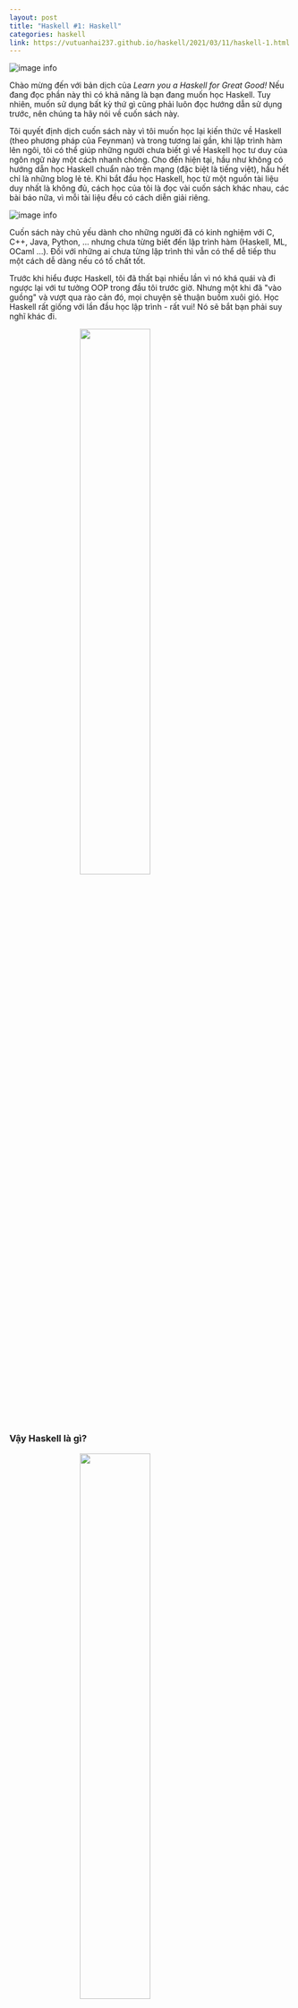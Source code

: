```yaml
---
layout: post
title: "Haskell #1: Haskell"
categories: haskell
link: https://vutuanhai237.github.io/haskell/2021/03/11/haskell-1.html
---
```

![image info](https://www.mvps.net/docs/wp-content/uploads/2019/06/haskell.png)

Chào mừng đến với bản dịch của *Learn you a Haskell for Great Good!* Nếu đang đọc phần này thì có khả năng là bạn đang muốn học Haskell. Tuy nhiên, muốn sử dụng bất kỳ thứ gì cũng phải luôn đọc hướng dẫn sử dụng trước, nên chúng ta hãy nói về cuốn sách này.

Tôi quyết định dịch cuốn sách này vì tôi muốn học lại kiến thức về Haskell (theo phương pháp của Feynman) và trong tương lai gần, khi lập trình hàm lên ngôi, tôi có thể giúp những người chưa biết gì về Haskell học tư duy của ngôn ngữ này một cách nhanh chóng. Cho đến hiện tại, hầu như không có hướng dẫn học Haskell chuẩn nào trên mạng (đặc biệt là tiếng việt), hầu hết chỉ là những blog lẻ tẻ. Khi bắt đầu học Haskell, học từ một nguồn tài liệu duy nhất là không đủ, cách học của tôi là đọc vài cuốn sách khác nhau, các bài báo nữa, vì mỗi tài liệu đều có cách diễn giải riêng.

![image info](https://github.com/vutuanhai237/vutuanhai237.github.io/blob/master/assets/image/haskell/1-2.png?raw=true)

Cuốn sách này chủ yếu dành cho những người đã có kinh nghiệm với C, C++, Java, Python, … nhưng chưa từng biết đến lập trình hàm (Haskell, ML, OCaml …). Đối với những ai chưa từng lập trình thì vẫn có thể dễ tiếp thu một cách dễ dàng nếu có tố chất tốt.

Trước khi hiểu được Haskell, tôi đã thất bại nhiều lần vì nó khá quái và đi ngược lại với tư tưởng OOP trong đầu tôi trước giờ. Nhưng một khi đã "vào guồng" và vượt qua rào cản đó, mọi chuyện sẽ thuận buồm xuôi gió. Học Haskell rất giống với lần đầu học lập trình - rất vui! Nó sẽ bắt bạn phải suy nghĩ khác đi.

<img style="display: block; margin-left: auto;margin-right: auto; width: 50%;" src="https://c.wallhere.com/photos/d1/4d/4423x2742_px_Chill_Out_clouds_landscape_mountains_sky_sunset-1413233.jpg!d"/>

### **Vậy Haskell là gì?**

<img style="display: block; margin-left: auto;margin-right: auto; width: 50%;" src="https://github.com/vutuanhai237/vutuanhai237.github.io/blob/master/assets/image/haskell/1-3.png?raw=true"/>

Haskell là một ngôn ngữ lập trình hàm thuần túy (purely functional programming language). Trong các ngôn ngữ khác, chúng ta giải quyết bài toán bằng cách đặt ra một loạt các bước làm thay đổi trạng thái của các biến trong chương trình. Chẳng hạn, khi gán `a = 5`, rồi lại gán nó bằng một giá trị khác, hoặc xài `for`, `while do`, … để thực hiện lặp. Trong lập trình hàm thuần túy, chúng ta không thể tự do thao tác mà phải nói cho máy tính biết cần phải làm điều gì thông qua các hàm. Ví dụ, n! là tích các số nguyên từ 1 đến n; tổng của một dãy số a thì bằng phần tử đầu tiên cộng với tổng của tất cả các số còn lại, và cứ như vậy. Chúng ta thể hiện điều này dưới dạng các hàm. 

![](https://upload.wikimedia.org/wikipedia/commons/thumb/3/3b/Function_machine2.svg/1200px-Function_machine2.svg.png)

Việc gán `a = 5`, rồi lại thay đổi giá trị của nó được gọi **hiệu ứng lề** (side effect, tính chất này sẽ được làm rõ sau), sẽ tạo ra nhiều bug trong tương lai, vì Haskell đã loại bỏ hoàn toàn chúng bằng cách định nghĩa lại hàm. Điều duy nhất hàm thực hiện là lấy tham số (1), tính toán (2) và trả lại giá trị (3). Thoạt đầu, điều này có vẻ tù túng nhưng chúng ta sẽ từ từ nhận ra lợi ích của nó. Thứ nhất, nếu một hàm được gọi nhiều lần với cùng tham số thì nó luôn luôn trả về cùng kết quả. Điều này được gọi là **minh bạch tham chiếu** (referential transparency) và cho phép trình biên dịch hiểu được hành vi của chương trình. Thứ hai, nó giúp bạn suy luận (thậm chí chứng minh) rằng hàm đúng, để từ đó xây dựng những hàm phức tạp hơn bằng cách kết hợp những hàm đơn giản lại.

### **Lazy**

Haskell có tính **lười** (lazy). Tức là trừ khi đưa ra yêu cầu cụ thể thì Haskell sẽ không thực thi cho đến khi nó thực sự phải trả về kết quả. Đặc tính này kết hợp tốt với referential transparency; giúp cho bạn hình dung chương trình như là một loạt những **phép biến đổi** (transformations on data). Hay cho phép tồn tại những điều thú vị như cấu trúc dữ liệu vô hạn. Giả sử bạn có List `xs = [1,2,3,4,5,6,7,8]` và hàm `doubleMe` có nhiệm vụ nhân mỗi phần tử lên 2 lần rồi trả lại một List mới. Nếu ta muốn nhân List này lên 8 lần, bằng cách dùng ngôn ngữ lập trình khác như C và viết `doubleMe(doubleMe(doubleMe(xs)))`, thì nó sẽ duyệt qua List một lần để tạo một bản sao (tempt) rồi trả lại List, sau đó làm tương tự hai lần nữa. Đối với Haskell, việc gọi `doubleMe` đối với một List mà không yêu cầu kết quả ngay lập tức thì chương trình sẽ có tính trì hoãn (Biết rồi, khổ lắm, nói mãi). Khi bạn muốn xem kết quả, thì `doubleMe (1)` sẽ nói với `doubleMe (2)` rằng nó muốn kết quả, ngay bây giờ! `doubleMe (2)` sẽ đẩy lại cho `doubleMe (3)` và cái thứ ba miễn cưỡng thực thi phép tính 2*1, tức là 2. `doubleMe (2)` nhận lấy giá trị này và đưa số 4 cho `doubleMe (1)`. `doubleMe (1)` nhận lại và báo với bạn là `xs[0] = 8`. Như vậy chỉ có một lần duyệt qua List và thực thi chỉ khi thực sự cần.

### **Statically typed**

*Haskell có **kiểu tĩnh** (statically typed)*. Tức là khi biên dịch, compiler sẽ hiểu được từng kiểu dữ liệu cho từng đối tượng. Nếu cố gắng cộng một int và một string với nhau, compiler sẽ gào lên. Khác với những ngôn ngữ bạn đã từng biết, Haskell sử dụng một hệ thống kiểu rất tốt và có khả năng **suy luận kiểu** (type inference). Nếu khai báo `a = 5 + 4`, chúng ta sẽ không cần khai báo `a` kiểu float. Type inference giúp cho code tổng quát hơn, (giống như Python hay JavaScript, tuy nhiên cần phân biệt rõ hai ngôn ngữ này thuộc về kiểu khai báo động). Nếu như có hai tham số và thực hiện phép cộng, thì hàm sẽ thực thi được với hai tham số bất kì nào có kiểu float.

*Haskell tinh tế và ngắn gọn*. Vì dùng nhiều khái niệm cấp cao, chương trình Haskell thường ngắn hơn các chương trình tương đương. Và chương trình ngắn thì dễ bảo trì hơn và ít bug hơn so với chương trình dài.

*Haskell được tạo ra bởi những lão làng rất thông minh*. Việc tạo ra Haskell bắt đầu vào năm 1987 khi những nhà nghiên cứu hợp tác để thiết kế nên một ngôn ngữ phục vụ một mục đích chung. Năm 2003, bản Haskell Report được xuất bản, là phiên bản ổn định của ngôn ngữ này.

### **Cần gì để bắt tay vào thực hành?**

<img style="height: 50%; display: block; margin-left: auto;margin-right: auto; width: 50%;" src="https://upload.wikimedia.org/wikipedia/commons/thumb/9/9a/Visual_Studio_Code_1.35_icon.svg/1024px-Visual_Studio_Code_1.35_icon.svg.png"/>

Một editor (như VScode, …) và compiler Haskell. Để thực hành, trong cuốn sách này ta sẽ dùng GHC, compiler thông dụng nhất. Cách tốt nhất để bắt đầu là tải về Haskell Platform, (Haskell với các thư viện kèm theo).

GHC có thể nhận một chương trình Haskell (có đuôi .hs) để biên dịch, tuy vậy nó cũng có chế độ console cho phép code trực tiếp như Python. Bạn có thể gọi hàm từ chương trình đã biên dịch và kết quả sẽ được hiển thị tức thì. Để phục vụ mục đích học tập thì cách này dễ và nhanh hơn nhiều so với phải biên dịch mỗi khi bạn sửa đổi rồi chạy lại. Chế độ console được khởi động bằng cách gõ vào ghci vào terminal. Nếu bạn đã định nghĩa một số hàm trong file có tên như là `myfunctions.hs`, thì thao tác biên dịch các hàm này là gõ `:l myfunctions`, sau đó bạn có thể gọi chúng, miễn là `myfunctions.hs` được đặt ở cùng thư mục nơi mà ghci được khởi động. Nếu sửa code, thì chỉ cần gõ lại `:l myfunctions hoặc gõ :r`.

### **Chuẩn bị, sẵn sàng, xuất phát!**

Điều đầu tiên là chạy interactive mode của ghc và gọi một số hàm để chill cùng Haskell. Mở terminal và gõ ghci.
```
Configuring GHCi with the following packages: 
GHCi, version 8.8.3: https://www.haskell.org/ghc/  :? for help
Loaded GHCi configuration from ...
Prelude> :l
```
Dấu nhắc ở đây là `Prelude>` nhưng vì nó dài, nên ta sẽ dùng kí hiệu `ghci>`. Nếu bạn muốn có dấu nhắc giống như vậy, chỉ cần gõ vào `:set prompt "ghci> "`. Sau đây là một số phép toán đơn giản.
```
ghci> 2 + 15
17
ghci> 49 * 100
4900
ghci> 1892 - 1472
420
ghci> 5 / 2
2.5
ghci>
```
Giống như một số ngôn ngữ khác, ta có thể thực hiện phép tính trên một dòng và thứ tự tính toán giống như thông thường, có thể dùng cặp ngoặc đơn để làm cho thứ tự phép tính rõ ràng hơn hoặc để thay đổi thứ tự thực hiện.
```
ghci> (50 * 100) - 4999
1
ghci> 50 * 100 - 4999
1
ghci> 50 * (100 - 4999)
-244950
```
Ừ, tôi biết rằng cũng không có gì hay nhưng xin hãy thông cảm một chút. Có một lỗi dễ mắc phải ở đây là số âm. Nếu bạn muốn có một số âm, tốt nhất là luôn luôn kẹp giữa cặp ngoặc đơn. Nếu viết `5 * -3` thì ghci sẽ rống lên (`5 * (-3)` sẽ ổn hơn). Phép toán Boolean cũng tương đối rạch ròi. Bạn có thể đã biết, && nghĩa là phép logic và, || nghĩa là phép logic hoặc not làm phủ định True (đúng), hoặc False (sai).
```
ghci> True && False
False
ghci> True && True
True
ghci> False || True
True
ghci> not False
True
ghci> not (True && True)
False
```
Việc kiểm tra sự bằng nhau được làm như sau.
```
ghci> 5 == 5
True
ghci> 1 == 0
False
ghci> 5 /= 5
False
ghci> 5 /= 4
True
ghci> "hello" == "hello"
True
```
Thế còn việc viết 5 + "abc" hay 5 == True? Thông báo sẽ hơi đáng sợ!
```
* No instance for (Num [Char]) arising from a use of `+'
* In the expression: 5 + "abc"
In an equation for `it': it = 5 + "abc"
```
Oái! GHCI báo với chúng ta là "abc" không phải là một số, vì vậy nó không biết cộng từ này với số 5. Ngay cả khi từ đó không phải "abc" mà là "four" (4) hay "4" đi nữa, Haskell vẫn không coi nó là số. Nếu ta thử gõ `True == 5`, GHCI sẽ bảo kiểu của chúng không khớp nhau. Trong khi + chỉ làm việc được với số, thì == chỉ nhận hai thứ nào đó so sánh được với nhau (bạn không thể so sánh cam với táo). Lưu ý, bạn có thể gõ vào `5 + 4.0` vì 5 có thể là số nguyên lẫn số thực. 4.0 thì không thể làm số nguyên, vì vậy 5 sẽ biến đổi để thích nghi. 

Bạn có thể chưa biết điều này, đó là từ đầu đến giờ chúng ta luôn dùng các hàm. Chẳng hạn, `*` là một hàm nhận vào hai số rồi nhân chúng với nhau.Chúng ta gọi hàm này bằng cách kẹp nó giữa hai số. Đó là kiểu hàm trung tố. Sau này, chúng ta sẽ gặp các kiểu hàm khác là tiền tố và hậu tố. Tiền tố là hàm mà khi gọi chúng ta sẽ để tên hàm phía trước tham số khi gọi hàm, tương tự với hậu tố.

Vì hàm tiền tố rất phổ biến (trong toán lẫn các ngôn ngữ lập trình khác) nên chúng ta sẽ mặc định các hàm luôn là kiểu tiền tố. Thường thì hàm được gọi bằng cách viết tên hàm rồi viết các tham số của nó trong cặp ngoặc (tham số được phân biệt bởi dấu phẩy). Trong Haskell, cặp ngoặc được bỏ vì nhiều lý do sau này. Để bắt đầu, ta sẽ thử gọi một trong số các hàm nhàm chán nhất của Haskell.
```
ghci> succ 8
9
```
![](https://github.com/vutuanhai237/vutuanhai237.github.io/blob/master/assets/image/haskell/1-4.png?raw=true)
Hàm `succ` nhận vào thứ gì đó mà có thể trả lại thứ đứng kế tiếp nó. Như có thể thấy, ta chỉ ngăn cách tên hàm với tham số bằng một dấu cách (" "). Việc gọi hàm với nhiều tham số cũng đơn giản. Hàm min và max nhận vào những thứ có thể sắp xếp được. min trả lại thứ nhỏ nhất còn max trả lại thứ lớn nhất hơn. Bạn hãy tự kiểm tra điều này.
```
ghci> min 9 10
9
ghci> min 3.4 3.2
3.2
ghci> max 100 101
101
```
Phép gọi hàm (bằng cách đặt một dấu cách ở sau nó rồi gõ vào các tham số) là phép toán có độ ưu tiên cao nhất. Điều này có nghĩa là hai câu lệnh sau tương đương.
```
ghci> succ 9 + max 5 4 + 1
16
ghci> (succ 9) + (max 5 4) + 1
16
```
Tuy nhiên, nếu muốn tìm số đứng liền sau kết quả tích giữa các số 9 và 10, ta không thể viết `succ 9 * 10` bởi nếu thế thì nó sẽ lấy số liền sau của 9 (10) rồi đem nhân với 10. Tức là 100. Ta phải viết là `succ (9 * 10)` mới được kết quả muốn tìm là 91. 
Nếu một hàm nhận hai tham số, ta cũng có thể gọi nó dưới dạng hàm trung tố bằng cách kẹp trung tố này giữa hai dấu nháy ngược. Chẳng hạn, hàm div nhận vào hai số nguyên và thực hiện phép chia nguyên giữa chúng. Viết `div 92 10` ta thu được số 9. Nhưng khi ta gọi hàm như vậy, có thể vẫn gây nhầm lẫn rằng đâu là số bị chia và đâu là số chia. Vì vậy ta có thể gọi hàm này dưới dạng trung tố bằng cách viết ```92 `div` 10``` và nó đã rõ ràng hơn nhiều. Nhiều người trước đây quen với kiểu gọi như `foo()`, `bar(1)` hay `baz(3, "haha")`. Như tôi đã nói, dấu cách được dùng cho việc sử dụng hàm trong Haskell. Vì vậy những hàm đó nếu trong Haskell sẽ được viết là `foo`, `bar 1` và `baz 3 "haha"`.Nếu thấy một dòng code nào đó như `bar (bar 3)`, thì nó có nghĩa là đầu tiên ta gọi hàm bar với tham số 3 để nhận được một thứ gì đó rồi mới gọi bar một lần nữa với số vừa thu được. Nếu trong C, code sẽ là `bar(bar(3))`
.
### **Viết hàm đầu tiên**

Ở mục trước ta đã có một cảm nhận cơ bản về việc gọi hàm. Bây giờ, hãy thử tạo hàm! Hãy mở editor rồi gõ vào hàm sau để nhận vào một số rồi nhân đôi nó.
```
doubleMe x = x + x
```
Các hàm được định nghĩa theo cách tương tự như tên gọi. Sau tên hàm là tham số được tách rời bởi các dấu cách, sau đó là dấu = và ta sẽ định nghĩa hàm thực hiện điều gì. Lưu file này lại với tên baby.hs hoặc một tên nào đó. Bây giờ di chuyển tới thư mục nơi bạn vừa lưu file rồi chạy ghci. Một khi đã ở trong GHCI, hãy gõ vào :l baby. Bây giờ khi đoạn mã của chúng ta được compile, ta có thể nghịch với các hàm vừa định nghĩa.
```
ghci> :l baby
[1 of 1] Compiling Main ( baby.hs, interpreted )
Ok, modules loaded: Main.
ghci> doubleMe 9
18
ghci> doubleMe 8.3
16.6
```
Hãy thử hàm phức tạp hơn là tính tổng double của hai số `x` và `y`.
```
doubleUs x y = x*2 + x*2
```
Quá Đơn giản. (hãy nhở thêm hàm này vào file baby.hs, lưu file lại rồi gõ :l baby từ trong GHCI).
```
ghci> doubleUs 4 9
26
ghci> doubleUs 2.3 34.2
73.0
ghci> doubleUs 28 88 + doubleMe 123
478
```
Chúng ta có thể gọi các hàm bạn vừa viết từ những hàm đã viết từ trước. Theo cách này, ta có thể định nghĩa lại doubleUs như sau:
```
doubleUs x y = doubleMe x + doubleMe y
```
![](https://github.com/vutuanhai237/vutuanhai237.github.io/blob/master/assets/image/haskell/1-8.png?raw=true)
Đây là một ví dụ rất đơn giản về một dạng thông dụng mà bạn sẽ thấy xuyên suốt Haskell. Tạo ra các hàm cơ bản và hiển nhiên đúng rồi ghép chúng lại trong các hàm phức tạp hơn. Bằng cách này bạn cũng tránh được việc lặp lại. Điều gì sẽ xảy ra nếu phải đổi số 2 thành số 3. Bạn chỉ cần định nghĩa lại doubleMe thành x + x + x và vì doubleUs gọi doubleMe, nó sẽ tự động chạy đúng. Trong Haskell, hàm không nhât thiết phải có thứ tự cụ thể, vì vậy nếu bạn định nghĩa doubleMe trước rồi mới đến doubleUs, hay theo thứ tự ngược lại thì kết quả không khác gì nhau. Bây giờ ta sẽ chuẩn bị một hàm để nhân một số với 2 nhưng chỉ khi số đó nhỏ hơn hoặc bằng 100, vì những số lớn hơn 100 thì bản thân chúng đã đủ lớn rồi!
```
doubleSmallNumber x = if x > 100
                        then x
                        else x*2
```
Ngay ở đây ta biết đến lệnh `if` của Haskell. Điểm khác biệt giữa lệnh `if` trong Haskell và `if` trong các ngôn ngữ khác là vế `else` luôn bắt buộc có. Trong Haskell, với mỗi biểu thức hàm phải trả lại một thứ gì đó. Ta cũng có thể viết toàn bộ lệnh if trên một dòng nhưng tôi thấy viết kiểu trên dễ đọc hơn. Một điểm khác về câu lệnh if trong Haskell là ở chỗ nó là một biểu thức. Biểu thức về cơ bản là một đoạn code để trả lại một giá trị. `5` là một biểu thức vì nó trả lại 5, `4 + 8` là một biểu thức, `x + y` là một biểu thức vì nó trả lại tổng của x và y. Vì vế `else` là bắt buộc, nên lệnh `if` luôn trả lại một thứ gì đó và do đó nó là một biểu thức. Nếu ta muốn cộng thêm 1 vào kết quả được tính ra bởi hàm trên thì có thể viết phần thân hàm như sau.
```
doubleSmallNumber' x = (if x > 100 then x else x*2) + 1
```
Nếu ta bỏ cặp ngoặc tròn thì ta chỉ cộng thêm 1 vào trong trường hợp nếu x không lớn hơn 100. Lưu ý dấu ' ở cuối tên hàm. Dấu ' này không có bất kì một ý nghĩa đặc biệt nào trong cú pháp của Haskell. Nó là kí tự hợp lệ được dùng để đặt tên hàm. Tôi thường dùng ' để chỉ hoặc là một hàm viết theo kiểu chặt (tức là không có tính lazy) hoặc một phiên bản thứ hai của hàm hoặc biến. Vì ' là kí tự hợp lệ trong hàm nên ta có thể tạo một hàm như sau.
```
conanO'Brien = "It's a-me, Conan O'Brien!"
```
Có hai điều cần lưu ý ở đây. Thứ nhât là trong tên hàm ta không viết hoa chữ c vì hàm không thể bắt đầu bằng một chữ in hoa (ta sẽ biết lý do sau). Thứ hai là hàm này không nhận tham số. Khi một hàm không nhận tham số, ta thường nói nó là **định nghĩa** (definition) hay **tên** (name). Vì ta không thể thay đổi ý nghĩa của tên sau khi ta đã định nghĩa chúng.

### **List**

![image info](https://github.com/vutuanhai237/vutuanhai237.github.io/blob/master/assets/image/haskell/1-6.png?raw=true) 

Rất giống với List ngoài đời, List trong Haskell là rất hữu ích, là cấu trúc dữ liệu thường dùng nhât và nó có thể sử dụng theo nhiều cách để mô phỏng và giải quyết một loạt bài toán khác nhau. List THẬT tuyệt vời. Trong mục này ta sẽ tìm hiểu kiến thức cơ bản về List, string (là một List character) và List comperhension. Trong Haskell, List là một cấu trúc dữ liệu đồng nhất. Nó lưu trữ các phần tử có cùng kiểu, nghĩa là ta có thể có một List integer hay List character nhưng không thể có List vừa chứa integer vừa chứa character. 

*Lưu ý: Ta có thể dùng từ khóa let để định nghĩa một biến ngay ở trong GHCI. Viết let a = 1 trong GHCI cũng tương đương với a = 1 trong một editor.*
```
ghci> let lostNumbers = [4,8,15,16,23,42]
ghci> lostNumbers
[4,8,15,16,23,42]
```
Như bạn có thể thấy, List được kí hiệu bởi cặp ngoặc vuông và các giá trị trong List được ngăn cách bởi các dấu phẩy. Nếu ta khai báo một List kiểu như `[1,2,'a',3,'b','c',4]`, Haskell sẽ gào lên rằng các kí tự (được biểu diễn trong cặp dấu nháy đơn) không phải là số. 

Lại nói về kí tự, string cũng chính là List các kí tự. `"hello"` chỉ là một dạng cú pháp thay cho `['h','e','l','l','o']`. Bởi vì string là List nên ta cũng có thể dùng một số hàm thao tác lên List với chúng; điều này quả là tiện. Ví dụ như cộng hai List bằng toán tử ++.
```
ghci> [1,2,3,4] ++ [9,10,11,12]
[1,2,3,4,9,10,11,12]
ghci> "hello" ++ " " ++ "world"
"hello world"
ghci> ['w','o'] ++ ['o','t']
"woot"
```
Hãy cẩn thận khi liên tiếp dùng toán tử ++ đối với List dài. Khi xếp hai List cạnh nhau (ngay cả khi thêm một List đơn phần tử vào một List, chẳng hạn: [1,2,3] ++ [4]), thì ở bên trong, Haskell phải dò dọc theo toàn bộ List vế trái của ++. Điều này không đáng ngại nếu ta chỉ xử lý những List không quá lớn. Nhưng nếu đặt một thứ vào cuối một List gồm 50 triệu phần tử thì sẽ mất nhiều chút thời gian. Tuy nhiên, đặt một thứ gì đó vào đầu List bằng toán tử : (còn được gọi là toán tử cons) thì hiệu quả tức thì.
```
ghci> 'A':" SMALL CAT"
"A SMALL CAT"
ghci> 5:[1,2,3,4,5]
[5,1,2,3,4,5]
```
Lưu ý rằng toán tử `:` nhận một số và một List các số, hoặc một kí tự và một List kí tự, trong khi `++` nhận vào hai List. Ngay cả khi nếu bạn thêm một phần tử vào cuối List với `++`, bạn phải kẹp phần tử đó giữa cặp ngoặc vuông để biến nó thành List. `[1,2,3]` thực ra là dạng cú pháp thay cho `1:2:3:[]`. `[]` là một List rỗng. Nếu ta đặt `3` vào trước, nó sẽ trở thành `[3]`. Nếu ta đặt 2 vào trước, List mới sẽ là `[2,3]`, và cứ như vậy.
Lưu ý: `[]`, `[[]]` và `[[],[],[]]` khác nhau. Cái đầu là một List rỗng, cái thứ hai là List bao gồm một List rỗng, còn cái thứ ba là một List bao gồm ba List rỗng. Nếu bạn muốn lấy một phần tử với chỉ số nhất định khỏi một List, hãy dùng toán tử `!!`.
```
ghci> "Steve Buscemi" !! 6
'B'
ghci> [9.4,33.2,96.2,11.2,23.25] !! 1
33.2
```
Nhưng nếu bạn cố gắng lấy phần tử thứ 6 khỏi một List chỉ có bốn phần tử, bạn sẽ ăn lỗi, vì vậy phải rất cẩn thận! List cũng có thể chứa List. Chúng có thể chứa các List mà bản thân List này lại chứa List bên trong …
```
ghci> let b = [[1,2,3,4],[5,3,3,3],[1,2,2,3,4],[1,2,3]]
ghci> b
[[1,2,3,4],[5,3,3,3],[1,2,2,3,4],[1,2,3]]
ghci> b ++ [[1,1,1,1]]
[[1,2,3,4],[5,3,3,3],[1,2,2,3,4],[1,2,3],[1,1,1,1]]
ghci> [6,6,6]:b
[[6,6,6],[1,2,3,4],[5,3,3,3],[1,2,2,3,4],[1,2,3]]
ghci> b !! 2
[1,2,2,3,4]
```
![image info](https://github.com/vutuanhai237/vutuanhai237.github.io/blob/master/assets/image/haskell/1-7.png?raw=true)

List bên trong List có thể dài ngắn khác nhau nhưng không thể khác kiểu nhau. Cũng như không thể có List chứa đồng thời kí tự và số, bạn không thể có một List chứa một vài List kí tự và một vài List số. List cũng có thể được so sánh với nhau nếu các thứ chứa trong đó so sánh được. Khi dùng `<`, `<=`, `>` và `>=` để so sánh các List, việc so sánh được thực hiện theo thứ tự từ vựng. Trước hết, các phần tử đầu được so sánh với nhau. Nếu chúng bằng nhau thì các phần tử thứ hai được so sánh, và cứ như vậy.
```
ghci> [3,2,1] > [2,1,0]
True
ghci> [3,2,1] > [2,10,100]
True
ghci> [3,4,2] > [3,4]
True
ghci> [3,4,2] > [2,4]
True
ghci> [3,4,2] == [3,4,2]
True
```
Ngoài ra chúng ta còn có một số hàm cơ bản thao tác lên List. `head` nhận vào một List rồi trả lại phần tử đầu của nó.
```
ghci> head [5,4,3,2,1]
5
```
`tail` nhận vào một List rồi trả lại đuôi của nó. Nói cách khác, nó chặt đầu của List đi.
```
ghci> tail [5,4,3,2,1]
[4,3,2,1]
```
`last` nhận vào một List rồi trả lại phần tử cuối cùng của nó.
```
ghci> last [5,4,3,2,1]
1
```
`init` nhận vào một List rồi trả lại tất cả mọi thứ trừ phần tử cuối cùng.
```
ghci> init [5,4,3,2,1]
[5,4,3,2]
```
Nếu ta hình dung List như một con quái vật, thì các khái niệm trên sẽ như sau. 

![image info](https://github.com/vutuanhai237/vutuanhai237.github.io/blob/master/assets/image/haskell/1-8.png?raw=true) 

Nhưng điều gì sẽ xảy ra nếu ta thử lấy đầu của một List rỗng?
```
ghci> head []
*** Exception: Prelude.head: empty List
```
Ồi giời ơi, kết quả tệ không ngờ được! Không có quái vật, sẽ không có cái đầu nào. Khi dùng `head`, `tail`, `last` và `init`, hãy cẩn thận tránh dùng nó với các List rỗng. Lỗi kiểu này không catch được lúc biên dịch được, cho nên điều hay là luôn phải phòng ngừa cho việc tình cờ bảo Haskell đưa cho bạn một phần tử nào đó từ một List rỗng. 

`length` nhận vào một List rồi trả lại độ dài của nó.
```
ghci> length [5,4,3,2,1]
5
```
`null` là hàm kiểm tra xem List có rỗng không. Nếu có, nó sẽ trả lại True, hãy dùng hàm này thay cho việc viết xs == [] (nếu bạn có một List tên là xs).
```
ghci> null [1,2,3]
False
ghci> null []
True
```
`reverse` đảo ngược một List.
```
ghci> reverse [5,4,3,2,1]
[1,2,3,4,5]
```
`take` nhận vào một integer `n` và một List. Nó lấy ra n phần tử kể từ đầu List. Xem này.
```
ghci> take 3 [5,4,3,2,1]
[5,4,3]
ghci> take 1 [3,9,3]
[3]
ghci> take 5 [1,2]
[1,2]
ghci> take 0 [6,6,6]
[]
```
Lưu ý rằng nếu ta thử lấy nhiều phần tử hơn số lượng vốn có trong List, nó sẽ trả lại toàn bộ List. Nếu ta lấy 0 phần tử, ta sẽ nhận được một List rỗng. 

`drop` làm việc theo cách ngược lại, bỏ đi từng ấy số phần tử kể từ đầu List.
```
ghci> drop 3 [8,4,2,1,5,6]
[1,5,6]
ghci> drop 0 [1,2,3,4]
[1,2,3,4]
ghci> drop 100 [1,2,3,4]
[]
```
`maximum` nhận vào một List các thứ có thể sắp xếp được theo cách nào đó, rồi trả lại phần tử lớn nhất. `minimum` trả lại phần tử nhỏ nhất.
```
ghci> minimum [8,4,2,1,5,6]
1
ghci> maximum [1,9,2,3,4]
9
```
`sum` nhận vào một List số rồi trả lại tổng của chúng. product nhận vào một List rồi trả lại tích của chúng.
```
ghci> sum [5,2,1,6,3,2,5,7]
31
ghci> product [6,2,1,2]
24
ghci> product [1,2,5,6,7,9,2,0]
0
```
`elem` nhận vào một thứ và một List rồi báo thứ đó có phải là phần tử thuộc List không. Nó thường được gọi là hàm trung tố vì nếu đọc theo kiểu đó sẽ dễ hơn.
```
ghci> 4 `elem` [3,4,5,6]
True
ghci> 10 `elem` [3,4,5,6]
False
```
Đó là một số hàm cơ bản hoạt động với List. Ta sẽ xem thêm một số hàm với List sau này.

### **Range**

Nếu một bài toán nào đó yêu cầu chúng ta một List gồm tất cả con số từ 1 đến 20? Chắc chắn là ta có thể gõ tất cả vào nhưng hiển nhiên đó chỉ là giải pháp cục súc. Thay vào đó, chúng ta có thể dùng `range`. `range`, giống như trong Python là cách tạo List chứa loạt các phần tử đếm được. Số có thể đếm được: Một, hai, ba, bốn, v.v. Kí tự cũng có thể đếm được. Bảng chữ cái chính là một cách đếm kí tự từ A đến Z. Tên thì không thể đếm được.

Để tạo một dãy chứa các số tự nhiên từ 1 đến 20, bạn phải viết `[1..20]` (tương đương với `[1,2,3,4,5,6,7,8,9,10,11,12,13,14,15,16,17,18,19,20]`). Không có sự khác biệt nào giữa hai cách này ngoại trừ viết chay là việc làm hơi ngu.
```
ghci> [1..20]
[1,2,3,4,5,6,7,8,9,10,11,12,13,14,15,16,17,18,19,20]
ghci> ['a'..'z']
"abcdefghijklmnopqrstuvwxyz"
ghci> ['K'..'Z']
"KLMNOPQRSTUVWXYZ"
```
`range` còn có thể nhận vào số bước nhảy. Ví dụ như lấy số chẵn giữa 1 và 20. Hoặc cứ cách ba số thì lấy một số trong khoảng từ 1 đến 20?
```
ghci> [2,4..20]
[2,4,6,8,10,12,14,16,18,20]
ghci> [3,6..20]
[3,6,9,12,15,18]
```
Chỉ cần tách hai tham số đầu tiên bằng một dấu phẩy rồi chỉ định xem giới hạn trên bằng bao nhiêu. Tuy rằng cách này khá tiện nhưng dãy có bước nhảy không thông minh như nhiều người mong đợi. Bạn không thể viết [1,2,4,8,16..100] để có được tất cả số lũy thừa 2. Trước hết là vì bạn chỉ có thể chỉ định một bước nhảy duy nhất. Thứ hai là vì dãy không có tính chất số học sẽ rất mơ hồ nếu ta chỉ cung cấp một số ít phần tử đầu tiên. Để tạo một List với tất cả những số từ 20 về 1, bạn không thể chỉ viết [20..1], mà phải viết [20,19..1]. Ngoài ra, hãy cẩn thận khi dùng số có dấu phẩy động trong dãy! Vì chúng không chính xác hoàn toàn (theo định nghĩa) nên việc dùng chúng trong dãy có thể cho kết quả khá kì quái.
```
ghci> [0.1, 0.3 .. 1]
[0.1,0.3,0.5,0.7,0.8999999999999999,1.0999999999999999]
```
Lời khuyên của tôi là không nên dùng chúng trong dãy. Bạn cũng có thể dùng dãy để tạo ra List vô hạn bằng việc không xác định giới hạn trên. Sau này ta sẽ tìm hiểu sâu hơn về dãy vô hạn. Hiện tại, hãy kiểm tra xem bạn làm thế nào để lấy được 24 tích số đầu tiên của 13. Tất nhiên là bạn có thể viết `[13,26..24*13]`. Như còn một cách khác hay hơn: take 24 [13,26..]. Vì Haskell có tính lazy, nên nó sẽ không thử tính toán ngay lập tức cả dãy vô hạn này vì việc đó sẽ không bao giờ kết thúc. Haskell sẽ đợi xem bạn muốn lấy thứ gì từ dãy vô hạn đó. Và khi biết rằng bạn chỉ muốn 24 phần tử đầu tiên, nó ngoan ngoãn nghe lời. 

Một số ít các hàm tạo ra List vô hạn, ví dụ như `cycle` nhận vào một List rồi quay vòng nó để tạo ra một List vô hạn. Nếu bạn chỉ hiển thị kết quả, nó sẽ chạy mãi mãi nên bạn phải cắt nó ở một vị trí nào đó.
```
ghci> take 10 (cycle [1,2,3])
[1,2,3,1,2,3,1,2,3,1]
ghci> take 12 (cycle "LOL ")
"LOL LOL LOL "
```
`repeat` nhận vào một phần tử rồi tạo ra một List vô hạn chính phần tử đó. Đây là kiểu quay vòng chỉ dùng một phần tử.
```
ghci> take 10 (repeat 5)
[5,5,5,5,5,5,5,5,5,5]
```
Tuy nhiên sẽ đơn giản hơn nếu ta dùng hàm `replicate`, nếu muốn một số lần nào đó lặp lại một phần tử trong List. `replicate 3 10` trả về `[10,10,10]`.

### **List comprehension**

Nếu bạn đã từng theo học môn toán, có lẽ bạn đã gặp phải set comprehension. Cách viết này thường được dùng để chỉ một tập hợp cụ thể từ tập hợp tổng quát. Một set comprehension cơ bản của tập hợp chứa 10 số tự nhiên chẵn đầu tiên là $\lbrace 2x\; |\;x\in\mathrm{N},\;x\leq10\rbrace$. Phần đứng trước dấu $|$ được gọi là hàm đầu ra, $x$ là biến, $\mathrm{N}$ là tập hợp đầu vào và $x\leq10$ là vị ngữ. Có nghĩa là tập hợp sẽ chứa các chẵn của tất cả các số tự nhiên nào thỏa mãn vị ngữ. Nếu ta muốn viết biểu thức này trong Haskell, ta có thể viết chẳng hạn như `take 10 [2,4..]`.
Nhưng nếu ta không muốn 10 số chẵn đầu tiên mà muốn một kiểu hàm nào đó phức tạp hơn được áp dụng cho chúng thì sao? Ta có thể dùng List comprehension. List comprehension rất giống với set comprehension. Tạm thời ta sẽ thống nhất dùng ví dụ 10 số chẵn đầu tiên. List comprehension ta có thể dùng là `[x*2 | x <- [1..10]]`. `x` được rút ra từ `[1..10]` và với mỗi phần tử trong `[1..10]` (mà ta đã "gắn" với x), ta lấy phần tử đó, chỉ x*2. Sau đây là comprehension đó khi được thực thi.
```
ghci> [x*2 | x <- [1..10]]
[2,4,6,8,10,12,14,16,18,20]
```
Như bạn đã thấy, ta thu được kết quả mong muốn. Bây giờ hãy thêm vào một điều kiện (hoặc một vị ngữ) vào comprehension đó. Vị ngữ đi sau phần gán và được phân cách với phần gắn này bởi dấu phẩy.

Chẳng hạn, ta chỉ cần các phần tử khi x*2 thì lớn hơn hoặc bằng 12.
```
ghci> [x*2 | x <- [1..10], x*2 >= 12]  
[12,14,16,18,20]
```
Tuyệt, nó đã chạy đúng. Thế còn nếu muốn tất cả những số từ 50 đến 100 sao cho phần dư khi chia cho 7 thì bằng 3? Thật dễ.
```
ghci> [ x | x <- [50..100], x `mod` 7 == 3]
[52,59,66,73,80,87,94]
```
Thành công rồi! Lưu ý rằng việc dùng vị ngữ để bỏ bớt phần tử trong List còn được gọi là **filtering** (lọc). Ta lấy List rồi lọc chúng bằng vị ngữ. Bây giờ hãy xét ví dụ khác. Chẳng hạn, ta muốn một comprehension để thay mỗi số lẻ lớn hơn 10 bằng "BANG!" và từng số lẻ nhỏ hơn 10 bằng "BOOM!". Nếu một số không phải số lẻ, ta sẽ vứt nó. Để cho tiện, ta sẽ đặt comprehension này vào trong một hàm để sau này dùng lại.
```
boomBangs xs = [ if x < 10 then "BOOM!" else "BANG!" | x <- xs, odd x]
```
Phần sau cùng của comprehension là vị ngữ. Hàm odd trả lại True khi gặp số lẻ và False khi gặp số chẵn. Phần tử chỉ được đứng trong List nếu tất cả các vị ngữ đều được lượng giá là True.
```
ghci> boomBangs [7..13]
["BOOM!","BOOM!","BANG!","BANG!"]
```
Ta có thể đưa vào nhiều vị ngữ khác nhau. Nếu ta muốn tất cả số từ 10 đến 20 mà không phải là 13, 15, hay 19, ta có thể viết:
```
ghci> [ x | x <- [10..20], x /= 13, x /= 15, x /= 19]
[10,11,12,14,16,17,18,20]
```
Ta không những có thể có nhiều vị ngữ trong List comprehension (một phần tử phải thỏa mãn tất cả vị ngữ mới tồn tại trong List kết quả), mà còn có thể rút từ nhiều List khác nhau. Khi rút từ nhiều List, comprehension sẽ tạo ra tất cả những tổ hợp trong các List đã cho rồi nối chúng lại bằng hàm đầu ra mà ta chỉ định. Nếu comprehension trong đó rút từ hai List có chiều dài 4 sẽ cho ra một List có chiều dài 16, nếu như ta không sử dụng filter. Giả sử ta có hai List, `[2,5,10]` và `[8,10,11]`. Nếu muốn hàm trả về tích của tất cả những tổ hợp có thể giữa các số trong List này, ta có thể viết như sau.
```
ghci> [ x*y | x <- [2,5,10], y <- [8,10,11]]
[16,20,22,40,50,55,80,100,110]
```
Như mong đợi, độ dài của List mới là 9. Thế còn nếu ta muốn tất cả tích phải lớn hơn 50?
```
ghci> [ x*y | x <- [2,5,10], y <- [8,10,11], x*y > 50]
[55,80,100,110]
```
Thế còn List comprehension trong đó kết hợp một List các tính từ và một List các động từ tiếng Anh cho vui?
```
ghci> let nouns = ["hobo","frog","pope"]
ghci> let adjectives = ["lazy","grouchy","scheming"]
ghci> [adjective ++ " " ++ noun | adjective <- adjectives, noun <- nouns]
["lazy hobo","lazy frog","lazy pope","grouchy hobo","grouchy frog",
"grouchy pope","scheming hobo","scheming frog","scheming pope"]
```
Hãy viết một phiên bản riêng cho hàm `length` của riêng mình! Ta sẽ gọi nó là `length'`.
```
length' xs = sum [1 | _ <- xs]
```
`_` có nghĩa là chúng ta cũng không quan tâm về List cho nên thay vì đặt một tên biến không bao giờ dùng đến, ta chỉ viết `_`. Hàm này thay thế mọi phần tử của List với 1 rồi cộng chúng lại (kết quả sẽ là chiều dài của List). Tôi xin phép nhắc lại: vì string cũng là List nên ta có thể dùng List comprehension để xử lý và sản sinh ra string. Sau đây là một hàm nhận vào một string và in ra chữ in hoa.
```
removeNonUppercase st = [ c | c <- st, c `elem` ['A'..'Z']]
```
Khi ta thử hàm này:
```
ghci> removeNonUppercase "Hahaha! Ahahaha!"
"HA"
ghci> removeNonUppercase "IdontLIKEFROGS"
"ILIKEFROGS"
```
Vị ngữ ở đây đảm nhiệm toàn bộ công việc. Nó nói rằng kí tự được bỏ vào List mới chỉ khi nó là một phần tử của List ['A'..'Z'].

List comprehension có thể được lồng vào nhau nếu bạn làm việc với List trong đó chứa List. Một List chứa nhiều List số. Ví dụ, xử lý List trong List mà không cần phải làm phẳng List [nghĩa là ta vẫn được giữ cấu trúc List ban đầu].
```
ghci> let xxs = [[1,3,5,2,3,1,2,4,5],[1,2,3,4,5,6,7,8,9],[1,2,4,2,1,6,3,1,3,2,3,6]]
ghci> [ [ x | x <- xs, even x ] | xs <- xxs]
[[2,2,4],[2,4,6,8],[2,4,2,6,2,6]]
```
### **Tuple**

Ở mức độ nào đó, tuple cũng giống như List - đó là một cách lưu giữ nhiều giá trị vào một giá trị. Tuy nhiên có một vài điểm khác biệt. List số là một List chỉ chứa số. Đó là type của List này và nó không ảnh hưởng gì nếu chứa có một hay vô hạn số. Còn tuple được dùng khi bạn đã biết chắc chắn có bao nhiêu giá trị cần kết hợp lại với nhau và kiểu của tuple phụ thuộc vào số lượng phần tử (thành phần) trong nó và type của từng phần tử. Tuple được kí hiệu bằng cặp ngoặc tròn `()` và các component được ngăn cách bởi dấu phẩy.

Một điểm khác biệt cơ bản là tuple có thể là kết hợp nhiều kiểu dữ liệu khác nhau. Hãy hình dung cách ta biểu thị vector hai chiều trong Haskell. Một cách làm là dùng List. Có vẻ như cách này được. Vậy sẽ ra sao nếu ta muốn đưa nhiều vector vào trong một List để biểu diễn các điểm trong không gian phẳng (hai chiều)? Ta có thể viết `[[1,2],[8,11],[4,5]]`. Vấn đề là với cách này là ta cũng có thể lỡ may viết sai, chẳng hạn `[[1,2],[8,11,5],[4,5]]`, điều này không gây ra lỗi cú pháp vì `[8,11,5]` vẫn là List số nhưng thực ra chúng đã mất ý nghĩa toán học. Còn một tuple với kích thước bằng hai (cặp) thì chính là kiểu riêng của nó. Vì vậy ta hãy dùng tuple. Thay vì bao quanh vector bởi cặp ngoặc vuông, ta dùng cặp ngoặc tròn: [(1,2),(8,11),(4,5)]. Vậy sẽ ra sao nếu ta thử tạo một hình kiểu như [(1,2),(8,11,5),(4,5)]? Ồ, ta sẽ gặp lỗi này:
```
* Couldn't match expected type `(a, b)' with actual type `(Integer, Integer, Integer)'.
* In the expression: (8, 11, 5)
    In the expression: [(1, 2), (8, 11, 5), (4, 5)]
    In an equation for `t': t = [(1, 2), (8, 11, 5), (4, 5)]
* Relevant bindings include
    t :: [(a, b)] (bound at <interactive>:18:1)
```
Nó báo cho ta biết rằng ta đã dùng một tuple kiểu đôi và một tuple kiểu ba trong cùng List, điều này không được phép xảy ra. Bạn cũng không thể tạo List kiểu `[(1,2),("One",2)]` vì phần tử đầu trong List là một cặp số còn phần tử thứ hai là một cặp gồm string và số. Tuple cũng có thể được dùng để biểu diễn nhiều loại dữ liệu khác nhau. Chẳng hạn, nếu ta muốn biểu diễn tên và tuổi của một người, trong Haskell ta có thể dùng tuple ba phần tử: `("Christopher", "Walken", 55)`.

Như ở ví dụ này, ta thấy được tuple có thể còn chứa List. Dùng tuple khi bạn đã biết trước có bao nhiêu phần tử mà một đối tượng cần chứa. So với List thì tuple cứng nhắc hơn vì tuple kích thước khác nhau thì khác nhau, vì vậy bạn không thể viết một hàm tổng quát để thêm một phần tử vào một tuple - bạn phải viết một hàm để bổ sung vào một cặp, một hàm khác để bổ sung vào một tuple ba phần tử, một hàm khác nữa để bổ sung vào tuple bốn phần tử, ...

Trong khi có List chứa một phần tử, lại không có tuple nào như vậy (thực ra khái niệm đó vô nghĩa). Tuple một phần tử chính là phần tử đó.

Cũng như List, hai tuple có thể so sánh với nhau được nếu các phần tử của chúng có thể so sánh được. Bạn chỉ không thể so sánh được hai tuple khác kích thước, nhưng hai List khác kích thước lại so sánh được. Có hai hàm có ích khi thao tác với cặp: `fst` nhận vào một cặp và trả về phần tử thứ nhất của nó.
```
ghci> fst (8,11)
8
ghci> fst ("Wow", False)
"Wow"
```
`snd` nhận vào một cặp và trả về phần tử thứ hai của nó. Thật ngạc nhiên!
```
ghci> snd (8,11)
11
ghci> snd ("Wow", False)
False
```
`Lưu ý: các hàm này chỉ có tác dụng đối với cặp. Ta không dùng được với các tuple ba, tuple tứ, tuple năm, v.v. Sau này ta sẽ đề cập đến cách khác để trích thông tin từ tuple.`

![image info](https://github.com/vutuanhai237/vutuanhai237.github.io/blob/master/assets/image/haskell/1-9.png?raw=true) 

Một hàm rất tuyệt để tạo ra một List các cặp: `zip`. Nó nhận vào hai List rồi kết hợp chúng lại [thử liên tưởng đến hình ảnh phéc-mơ-tuya, cũng vì vậy mà tên hàm này là `zip`] bằng cách ghép các phần tử có cùng só thứ tự trong hai List thành các cặp. Đây là một hàm thực sự đơn giản nhưng có vô vàn ứng dụng. Nó đặc biệt có ích khi bạn muốn kết hợp hai List theo cách nào đó, hoặc đồng thời duyệt theo hai List. Sau đây là ví dụ sử dụng.
```
ghci> zip [1,2,3,4,5] [5,5,5,5,5]
[(1,5),(2,5),(3,5),(4,5),(5,5)]
ghci> zip [1 .. 5] ["one", "two", "three", "four", "five"]
[(1,"one"),(2,"two"),(3,"three"),(4,"four"),(5,"five")]
```
Hàm này ghép đôi các phần tử lại và tạo ra một List mới. Phần tử thứ nhất đi với phần tử thứ nhất, phần tử thứ hai đi với phần tử thứ hai, v.v. Lưu ý rằng vì cặp có thể có kiểu khác nhau, nên zip có thể nhận vào hai List có kiểu khác nhau rồi kết lại. Tuy nhiên, nếu chiều dài của các List này không bằng nhau thì sao?
```
ghci> zip [5,3,2,6,2,7,2,5,4,6,6] ["im","a","turtle"]
[(5,"im"),(3,"a"),(2,"turtle")]
```
List dài hơn sẽ được cắt bớt đi để bằng List ngắn. Vì Haskell có tính lazy, nên ta có thể zip List hữu hạn với List vô hạn:
```
ghci> zip [1..] ["apple", "orange", "cherry", "mango"]
[(1,"apple"),(2,"orange"),(3,"cherry"),(4,"mango")]
```
Sau đây là một bài toán kết hợp tuple với List comprehension: Tam giác vuông nào có các cạnh là số nguyên và các cạnh đều dài bằng hoặc ngắn hơn 10 đồng thời có chu vi bằng 24? Trước hết, ta hãy thử phát sinh tất cả tam giác với cạnh dài bằng hoặc ngắn hơn 10:
```
ghci> let triangles = [ (a,b,c) | c <- [1..10], b <- [1..10], a <- [1..10] ]
```
Ta chỉ việc rút ba số nguyên từ ba List và hàm kết quả làm nhiệm vụ kết hợp chúng thành một tuple có ba phần tử. Nếu bạn đánh giá hàm này bằng cách gõ triangles trong GHCI, bạn sẽ nhận được một List các tam giác với ba cạnh đều không dài quá 10. Tiếp theo, ta sẽ thêm vào một điều kiện để buộc chúng là tam giác vuông. Ta cũng sẽ thay đổi hàm này bằng cách tính đến cạnh b không lớn hơn cạnh huyền còn cạnh a thì không lớn hơn cạnh b.
```
ghci> let rightTriangles = [ (a,b,c) | c <- [1..10], b <- [1..c], a <- [1..b], a^2 + b^2 == c^2].
```
Ta gần xong việc rồi. Bây giờ, chỉ cần sửa lại hàm này bằng cách nói rằng ta muốn những tam giác nào có chu vi bằng 24.
```
ghci> let rightTriangles' = [ (a,b,c) | c <- [1..10], b <- [1..c], a <- [1..b], a^2 + b^2 == c^2, a+b+c == 24]
ghci> rightTriangles'
[(6,8,10)]
```

![image info](https://github.com/vutuanhai237/vutuanhai237.github.io/blob/master/assets/image/haskell/1-10.png?raw=true) 

Và đó là đáp số! Trên đây là một dạng thông dụng của lập trình hàm. Bạn đem một tập các giá trị (nghiệm) khởi đầu rồi áp dụng các phép chuyển đổi cho những nghiệm đó rồi lọc đi đến khi nhận được nghiệm đúng.

*Kết thúc bài 1*

[Haskell #2: Type và Typeclass](https://vutuanhai237.github.io/haskell/2021/03/11/haskell-2.html)

<p style="text-align: right">Tác giả</p>

<p style="text-align: right;">
Vũ Tuấn Hải - Monadotory
</p>
